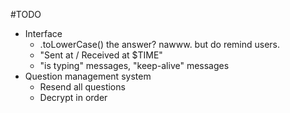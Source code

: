 #TODO

- Interface
  - .toLowerCase() the answer? nawww. but do remind users.
  - "Sent at / Received at $TIME"
  - "is typing" messages, "keep-alive" messages
- Question management system
  - Resend all questions
  - Decrypt in order